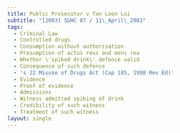 ```yaml
---
title: Public Prosecutor v Tan Loon Lui
subtitle: "[2003] SGHC 87 / 11\_April\_2003"
tags:
  - Criminal Law
  - Controlled drugs
  - Consumption without authorisation
  - Presumption of actus reus and mens rea
  - Whether \'spiked drink\' defence valid
  - Consequence of such defence
  - 's 22 Misuse of Drugs Act (Cap 185, 1998 Rev Ed)'
  - Evidence
  - Proof of evidence
  - Admissions
  - Witness admitted spiking of drink
  - Credibility of such witness
  - Treatment of such witness
layout: single
---
```


